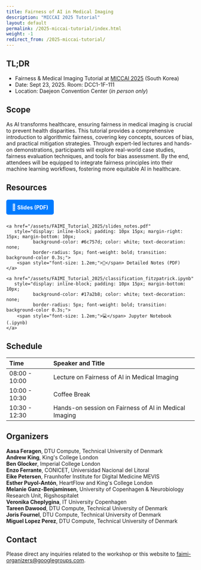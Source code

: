 ```yaml
---
title: Fairness of AI in Medical Imaging
description: "MICCAI 2025 Tutorial"
layout: default
permalink: /2025-miccai-tutorial/index.html
weight: -1
redirect_from: /2025-miccai-tutorial/
---
```



## TL;DR
 - Fairness & Medical Imaging Tutorial at [MICCAI 2025](https://conferences.miccai.org/2025/en/) (South Korea)
 - Date: Sept 23, 2025. Room: DCC1-1F-111
 - Location: Daejeon Convention Center (_in person only_)

## Scope
As AI transforms healthcare, ensuring fairness in medical imaging is crucial to prevent health disparities. This tutorial provides a comprehensive introduction to algorithmic fairness, covering key concepts, sources of bias, and practical mitigation strategies.
Through expert-led lectures and hands-on demonstrations, participants will explore real-world case studies, fairness evaluation techniques, and tools for bias assessment. By the end, attendees will be equipped to integrate fairness principles into their machine learning workflows, fostering more equitable AI in healthcare.

## Resources

<!-- * **Presentation Slides:** [Slides](/assets/FAIMI_Tutorial_2025/slides.pdf)
* **Detailed Notes:** [Notes](/assets/FAIMI_Tutorial_2025/slides_notes.pdf)
* **Jupyter Notebook:** [Notebook](/assets/FAIMI_Tutorial_2025/classification_fitzpatrick.ipynb) -->

<div style="margin-top: 20px; margin-bottom: 20px;">
    <a href="/assets/FAIMI_Tutorial_2025/slides.pdf" 
       style="display: inline-block; padding: 10px 15px; margin-right: 15px; margin-bottom: 10px; 
              background-color: #007bff; color: white; text-decoration: none; 
              border-radius: 5px; font-weight: bold; transition: background-color 0.3s;">
        <span style="font-size: 1.2em;">📄</span> Slides (PDF)
    </a>

    <a href="/assets/FAIMI_Tutorial_2025/slides_notes.pdf" 
       style="display: inline-block; padding: 10px 15px; margin-right: 15px; margin-bottom: 10px;
              background-color: #6c757d; color: white; text-decoration: none; 
              border-radius: 5px; font-weight: bold; transition: background-color 0.3s;">
        <span style="font-size: 1.2em;">📝</span> Detailed Notes (PDF)
    </a>

    <a href="/assets/FAIMI_Tutorial_2025/classification_fitzpatrick.ipynb" 
       style="display: inline-block; padding: 10px 15px; margin-bottom: 10px;
              background-color: #17a2b8; color: white; text-decoration: none; 
              border-radius: 5px; font-weight: bold; transition: background-color 0.3s;">
        <span style="font-size: 1.2em;">💻</span> Jupyter Notebook (.ipynb)
    </a>
</div>

## Schedule

| Time | Speaker and Title |
|:-----|:------------------|
| 08:00 - 10:00 | Lecture on Fairness of AI in Medical Imaging |
| 10:00 - 10:30| Coffee Break |
| 10:30 - 12:30| Hands-on session on Fairness of AI in Medical Imaging |

## Organizers

**Aasa Feragen**, DTU Compute, Technical University of Denmark  
**Andrew King**, King's College London  
**Ben Glocker**, Imperial College London  
**Enzo Ferrante**, CONICET, Universidad Nacional del Litoral  
**Eike Petersen**, Fraunhofer Institute for Digital Medicine MEVIS  
**Esther Puyol-Antón**, HeartFlow and King's College London  
**Melanie Ganz-Benjaminsen**, University of Copenhagen & Neurobiology Research Unit, Rigshospitalet  
**Veronika Cheplygina**, IT University Copenhagen  
**Tareen Dawood**, DTU Compute, Technical University of Denmark  
**Joris Fournel**, DTU Compute, Technical University of Denmark  
**Miguel Lopez Perez**, DTU Compute, Technical University of Denmark  

## Contact

Please direct any inquiries related to the workshop or this website to <a href="mailto:faimi-organizers@googlegroups.com">faimi-organizers@googlegroups.com</a>.

